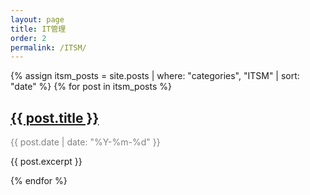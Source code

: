 ```yaml
---
layout: page
title: IT管理
order: 2
permalink: /ITSM/
---
```


{% assign itsm_posts = site.posts | where: "categories", "ITSM" | sort: "date" %}
{% for post in itsm_posts %}
  <h2><a href="{{ post.url }}">{{ post.title }}</a></h2>
  <p style="color: gray;">{{ post.date | date: "%Y-%m-%d" }}</p>
  <p>{{ post.excerpt }}</p>
{% endfor %}
